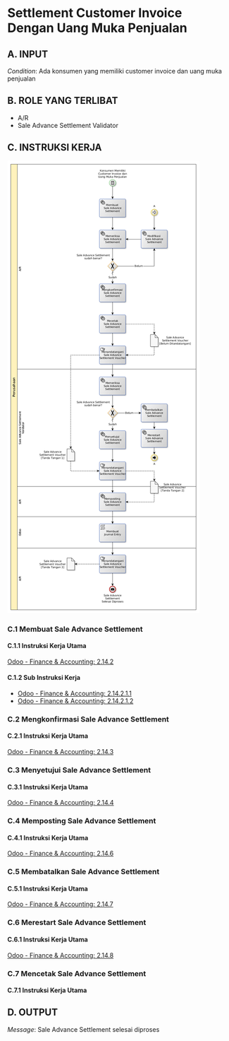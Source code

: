 # Settlement Customer Invoice Dengan Uang Muka Penjualan

## <a name="input">A. INPUT</a>

*Condition*: Ada konsumen yang memiliki customer invoice dan uang muka penjualan

## <a name="role">B. ROLE YANG TERLIBAT</a>

* A/R
* Sale Advance Settlement Validator

## <a name="instruksi">C. INSTRUKSI KERJA</a>

![](../img/settlement-uang-muka-penjualan.png)

### C.1 Membuat Sale Advance Settlement

#### C.1.1 Instruksi Kerja Utama

[Odoo - Finance & Accounting: 2.14.2](https://open-synergy.github.io/mdbook-fa/transaksi/sale-advance-settlement/membuat.html)

#### C.1.2 Sub Instruksi Kerja

* [Odoo - Finance & Accounting: 2.14.2.1.1](https://open-synergy.github.io/mdbook-fa/transaksi/sale-advance-settlement/membuat-detail-import.html)
* [Odoo - Finance & Accounting: 2.14.2.1.2](https://open-synergy.github.io/mdbook-fa/transaksi/sale-advance-settlement/membuat-detail-manual.html)

### C.2 Mengkonfirmasi Sale Advance Settlement

#### C.2.1 Instruksi Kerja Utama

[Odoo - Finance & Accounting: 2.14.3](https://open-synergy.github.io/mdbook-fa/transaksi/sale-advance-settlement/konfirmasi.html)

### C.3 Menyetujui Sale Advance Settlement

#### C.3.1 Instruksi Kerja Utama

[Odoo - Finance & Accounting: 2.14.4](https://open-synergy.github.io/mdbook-fa/transaksi/sale-advance-settlement/approve.html)

### C.4 Memposting Sale Advance Settlement

#### C.4.1 Instruksi Kerja Utama

[Odoo - Finance & Accounting: 2.14.6](https://open-synergy.github.io/mdbook-fa/transaksi/sale-advance-settlement/post.html)

### C.5 Membatalkan Sale Advance Settlement

#### C.5.1 Instruksi Kerja Utama

[Odoo - Finance & Accounting: 2.14.7](https://open-synergy.github.io/mdbook-fa/transaksi/sale-advance-settlement/batal.html)

### C.6 Merestart Sale Advance Settlement

#### C.6.1 Instruksi Kerja Utama

[Odoo - Finance & Accounting: 2.14.8](https://open-synergy.github.io/mdbook-fa/transaksi/sale-advance-settlement/restart.html)

### C.7 Mencetak Sale Advance Settlement

#### C.7.1 Instruksi Kerja Utama

## <a name="output">D. OUTPUT</output>

*Message*: Sale Advance Settlement selesai diproses
